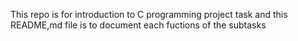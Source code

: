 This repo is for introduction to C programming project task and this README,md file is to document each fuctions of the subtasks
